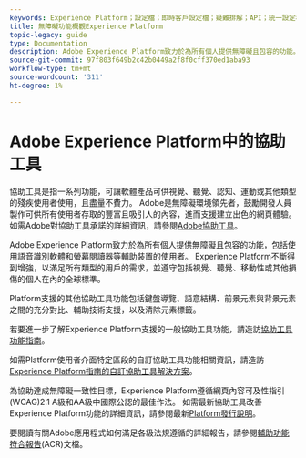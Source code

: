 ```yaml
---
keywords: Experience Platform；設定檔；即時客戶設定檔；疑難排解；API；統一設定檔；統一設定檔；統一；設定檔；rtcp;XDM圖表
title: 無障礙功能概觀Experience Platform
topic-legacy: guide
type: Documentation
description: Adobe Experience Platform致力於為所有個人提供無障礙且包容的功能。
source-git-commit: 97f803f649b2c42b0449a2f8f0cff370ed1aba93
workflow-type: tm+mt
source-wordcount: '311'
ht-degree: 1%

---
```



# Adobe Experience Platform中的協助工具

協助工具是指一系列功能，可讓軟體產品可供視覺、聽覺、認知、運動或其他類型的殘疾使用者使用，且盡量不費力。 Adobe是無障礙環境領先者，鼓勵開發人員製作可供所有使用者存取的豐富且吸引人的內容，進而支援建立出色的網頁體驗。 如需Adobe對協助工具承諾的詳細資訊，請參閱[Adobe協助工具](https://www.adobe.com/accessibility.html)。

Adobe Experience Platform致力於為所有個人提供無障礙且包容的功能，包括使用語音識別軟體和螢幕閱讀器等輔助裝置的使用者。 Experience Platform不斷得到增強，以滿足所有類型的用戶的需求，並遵守包括視覺、聽覺、移動性或其他損傷的個人在內的全球標準。

Platform支援的其他協助工具功能包括鍵盤導覽、語意結構、前景元素與背景元素之間的充分對比、輔助技術支援，以及清除元素標籤。

若要進一步了解Experience Platform支援的一般協助工具功能，請造訪[協助工具功能指南](features.md)。

如需Platform使用者介面特定區段的自訂協助工具功能相關資訊，請造訪[Experience Platform指南的自訂協助工具解決方案](custom.md)。

為協助達成無障礙一致性目標，Experience Platform遵循網頁內容可及性指引(WCAG)2.1 A級和AA級中國際公認的最佳作法。 如需最新協助工具改善Experience Platform功能的詳細資訊，請參閱最新[Platform發行說明](../release-notes/latest/latest.md)。

要閱讀有關Adobe應用程式如何滿足各級法規遵循的詳細報告，請參閱[輔助功能符合報告](https://www.adobe.com/accessibility/compliance.html)(ACR)文檔。